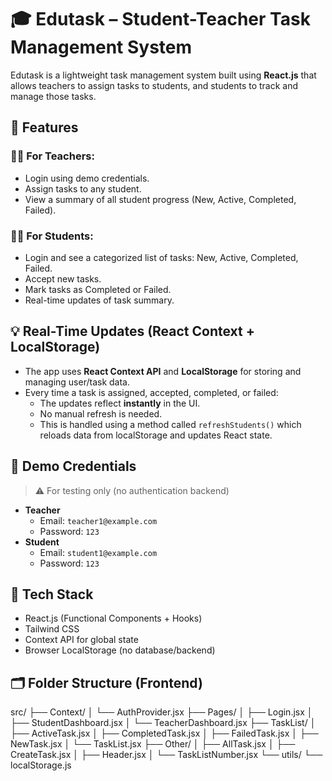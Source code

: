 # 🎓 Edutask – Student-Teacher Task Management System

Edutask is a lightweight task management system built using **React.js** that allows teachers to assign tasks to students, and students to track and manage those tasks.

## 🚀 Features

### 👩‍🏫 For Teachers:
- Login using demo credentials.
- Assign tasks to any student.
- View a summary of all student progress (New, Active, Completed, Failed).

### 🧑‍🎓 For Students:
- Login and see a categorized list of tasks: New, Active, Completed, Failed.
- Accept new tasks.
- Mark tasks as Completed or Failed.
- Real-time updates of task summary.

## 💡 Real-Time Updates (React Context + LocalStorage)

- The app uses **React Context API** and **LocalStorage** for storing and managing user/task data.
- Every time a task is assigned, accepted, completed, or failed:
  - The updates reflect **instantly** in the UI.
  - No manual refresh is needed.
  - This is handled using a method called `refreshStudents()` which reloads data from localStorage and updates React state.

## 📸 Demo Credentials

> ⚠️ For testing only (no authentication backend)

- **Teacher**
  - Email: `teacher1@example.com`
  - Password: `123`
- **Student**
  - Email: `student1@example.com`
  - Password: `123`

## 🧱 Tech Stack

- React.js (Functional Components + Hooks)
- Tailwind CSS
- Context API for global state
- Browser LocalStorage (no database/backend)

## 🗂️ Folder Structure (Frontend)

src/
├── Context/
│ └── AuthProvider.jsx
├── Pages/
│ ├── Login.jsx
│ ├── StudentDashboard.jsx
│ └── TeacherDashboard.jsx
├── TaskList/
│ ├── ActiveTask.jsx
│ ├── CompletedTask.jsx
│ ├── FailedTask.jsx
│ ├── NewTask.jsx
│ └── TaskList.jsx
├── Other/
│ ├── AllTask.jsx
│ ├── CreateTask.jsx
│ ├── Header.jsx
│ └── TaskListNumber.jsx
└── utils/
└── localStorage.js
